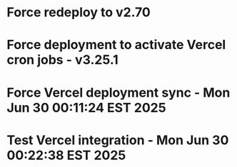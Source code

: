 # Force redeploy to v2.70
# Force deployment to activate Vercel cron jobs - v3.25.1
# Force Vercel deployment sync - Mon Jun 30 00:11:24 EST 2025
# Test Vercel integration - Mon Jun 30 00:22:38 EST 2025
